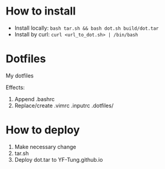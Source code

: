 
# How to install
* Install locally: `bash tar.sh && bash dot.sh build/dot.tar`
* Install by curl: `curl <url_to_dot.sh> | /bin/bash`

# Dotfiles
My dotfiles

Effects:
1. Append .bashrc
2. Replace/create .vimrc .inputrc .dotfiles/

# How to deploy
1. Make necessary change
2. tar.sh
3. Deploy dot.tar to YF-Tung.github.io
